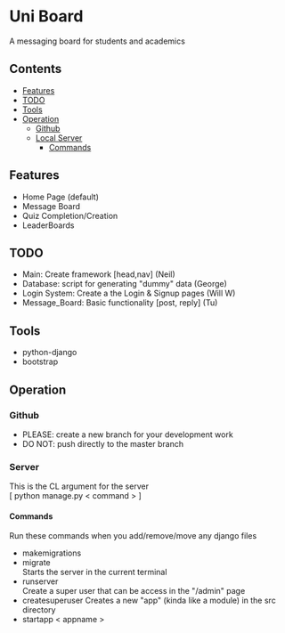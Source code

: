 # Uni Board  

A messaging board for students and academics
## Contents  
 - [Features](#Features)
 - [TODO](#TODO)
 - [Tools](#Tools)
 - [Operation](#Operation)
   - [Github](##Github)
   - [Local Server](##Server)
     - [Commands](###Commands) 

## Features
 - Home Page (default)
 - Message Board
 - Quiz Completion/Creation
 - LeaderBoards

## TODO
- Main: Create framework [head,nav] (Neil) 
- Database: script for generating "dummy" data (George)
- Login System: Create a the Login & Signup pages (Will W)
- Message_Board: Basic functionality [post, reply] (Tu)

## Tools    
 - python-django
 - bootstrap  

## Operation  
### Github  
 - PLEASE: create a new branch for your development work  
 - DO NOT: push directly to the master branch  
### Server  
This is the CL argument for the server  
[ python manage.py < command > ] 
#### Commands
Run these commands when you add/remove/move any django files  
 - makemigrations  
 - migrate  
Starts the server in the current terminal
 - runserver  
Create a super user that can be access in the "/admin" page
 - createsuperuser 
 Creates a new "app" (kinda like a module) in the src directory
 - startapp < appname > 

